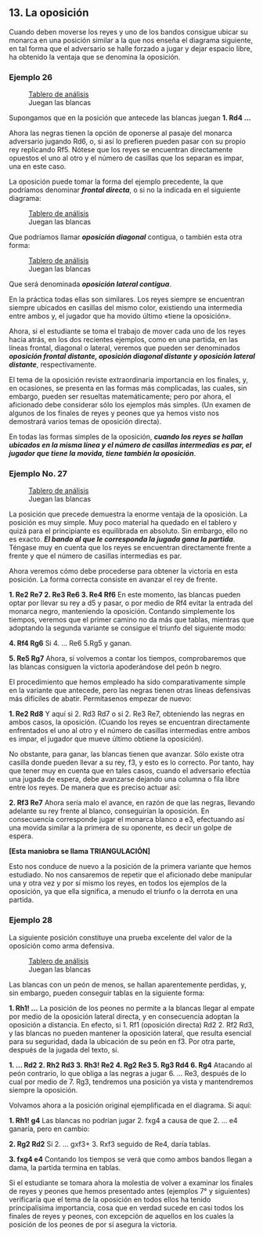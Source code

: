## 13. La oposición

Cuando deben moverse los reyes y uno de los bandos consigue ubicar su monarca
en una posición similar a la que nos enseña el diagrama siguiente, en tal forma que el
adversario se halle forzado a jugar y dejar espacio libre, ha obtenido la ventaja que se
denomina la oposición.

### Ejemplo 26

<figure>
    <chess-board
        position="8/8/4k3/1p5p/1P2K2P/8/8/8 w - - 0 1"
        orientation="white">
    </chess-board>
    <figcaption>
    <a href="https://lichess.org/analysis/8/8/4k3/1p5p/1P2K2P/8/8/8_w_-_-_0_1?color=white">Tablero de análisis</a>
    <br>
    Juegan las blancas
    </figcaption>
</figure>

Supongamos que en la posición que antecede las blancas juegan **1. Rd4 …**

Ahora las negras tienen la opción de oponerse al pasaje del monarca adversario
jugando Rd6, o, si así lo prefieren pueden pasar con su propio rey replicando Rf5.
Nótese que los reyes se encuentran directamente opuestos el uno al otro y el número
de casillas que los separan es impar, una en este caso.

La oposición puede tomar la forma del ejemplo precedente, la que podríamos
denominar ***frontal directa***, o si no la indicada en el siguiente diagrama:

<figure>
    <chess-board
        position="8/8/2k5/8/4K3/8/8/8 w - - 0 1"
        orientation="white">
    </chess-board>
    <figcaption>
    <a href="https://lichess.org/analysis/8/8/2k5/8/4K3/8/8/8_w_-_-_0_1?color=white">Tablero de análisis</a>
    <br>
    Juegan las blancas
    </figcaption>
</figure>

Que podríamos llamar ***oposición diagonal*** contigua, o también esta otra forma:

<figure>
    <chess-board
        position="8/8/8/8/2k1K3/8/8/8 w - - 0 1"
        orientation="white">
    </chess-board>
    <figcaption>
    <a href="https://lichess.org/analysis/8/8/8/8/2k1K3/8/8/8_w_-_-_0_1?color=white">Tablero de análisis</a>
    <br>
    Juegan las blancas
    </figcaption>
</figure>

Que será denominada ***oposición lateral contigua***.

En la práctica todas ellas son similares. Los reyes siempre se encuentran siempre
ubicados en casillas del mismo color, existiendo una intermedia entre ambos y, el
jugador que ha movido último «tiene la oposición».

Ahora, si el estudiante se toma el trabajo de mover cada uno de los reyes hacia
atrás, en los dos recientes ejemplos, como en una partida, en las líneas frontal,
diagonal o lateral, veremos que pueden ser denominados ***oposición frontal distante,
oposición diagonal distante y oposición lateral distante***, respectivamente.

El tema de la oposición reviste extraordinaria importancia en los finales, y, en
ocasiones, se presenta en las formas más complicadas, las cuales, sin embargo,
pueden ser resueltas matemáticamente; pero por ahora, el aficionado debe considerar
sólo los ejemplos más simples. (Un examen de algunos de los finales de reyes y
peones que ya hemos visto nos demostrará varios temas de oposición directa).

En todas las formas simples de la oposición, ***cuando los reyes se hallan ubicados
en la misma línea y el número de casillas intermedias es par, el jugador que tiene la
movida, tiene también la oposición***.

### Ejemplo No. 27

<figure>
    <chess-board
        position="4k3/8/8/1p5p/1P5P/8/8/4K3 w - - 0 1"
        orientation="white">
    </chess-board>
    <figcaption>
    <a href="https://lichess.org/analysis/4k3/8/8/1p5p/1P5P/8/8/4K3_w_-_-_0_1?color=white">Tablero de análisis</a>
    <br>
    Juegan las blancas
    </figcaption>
</figure>

La posición que precede demuestra la enorme ventaja de la oposición. La posición es muy simple. Muy poco material ha quedado en el tablero y quizá para el principiante es equilibrada en absoluto. Sin embargo, ello no es exacto. ***El bando al que le corresponda la jugada gana la partida***. Téngase muy en cuenta que los reyes se encuentran directamente frente a frente y que el número de casillas
intermedias es par.

Ahora veremos cómo debe procederse para obtener la victoria en esta posición.
La forma correcta consiste en avanzar el rey de frente.

**1. Re2 Re7 2. Re3 Re6 3. Re4 Rf6**
En este momento, las blancas pueden optar por llevar su rey a d5 y pasar, o por
medio de Rf4 evitar la entrada del monarca negro, manteniendo la oposición.
Contando simplemente los tiempos, veremos que el primer camino no da más que
tablas, mientras que adoptando la segunda variante se consigue el triunfo del
siguiente modo:

**4. Rf4 Rg6**
Si 4. … Re6 5.Rg5 y ganan.

**5. Re5 Rg7**
Ahora, si volvemos a contar los tiempos, comprobaremos que las blancas
consiguen la victoria apoderándose del peón b negro.

El procedimiento que hemos empleado ha sido comparativamente simple en la
variante que antecede, pero las negras tienen otras líneas defensivas más difíciles de
abatir. Permítasenos empezar de nuevo:

**1. Re2 Rd8**
Y aquí si 2. Rd3 Rd7 o si 2. Re3 Re7, obteniendo las negras en ambos casos, la
oposición. (Cuando los reyes se encuentran directamente enfrentados el uno al otro y
el número de casillas intermedias entre ambos es impar, el jugador que mueve último
obtiene la oposición).

No obstante, para ganar, las blancas tienen que avanzar. Sólo existe otra casilla
donde pueden llevar a su rey, f3, y esto es lo correcto. Por tanto, hay que tener muy
en cuenta que en tales casos, cuando el adversario efectúa una jugada de espera, debe
avanzarse dejando una columna o fila libre entre los reyes. De manera que es preciso
actuar así:

**2. Rf3 Re7**
Ahora sería malo el avance, en razón de que las negras, llevando adelante su rey
frente al blanco, conseguirían la oposición. En consecuencia corresponde jugar el
monarca blanco a e3, efectuando así una movida similar a la primera de su oponente,
es decir un golpe de espera.

**[Esta maniobra se llama TRIANGULACIÓN]**

Esto nos conduce de nuevo a la posición de la primera variante que hemos
estudiado. No nos cansaremos de repetir que el aficionado debe manipular una y otra vez y por sí mismo los reyes, en todos los ejemplos de la oposición, ya que ella
significa, a menudo el triunfo o la derrota en una partida.

### Ejemplo 28

La siguiente posición constituye una prueba excelente del valor de
la oposición como arma defensiva.

<figure>
    <chess-board
        position="8/8/8/4p1p1/8/5P2/6K1/3k4 w - - 0 1"
        orientation="white">
    </chess-board>
    <figcaption>
    <a href="https://lichess.org/analysis/8/8/8/4p1p1/8/5P2/6K1/3k4_w_-_-_0_1?color=white">Tablero de análisis</a>
    <br>
    Juegan las blancas
    </figcaption>
</figure>

Las blancas con un peón de menos, se hallan aparentemente perdidas, y, sin
embargo, pueden conseguir tablas en la siguiente forma:

**1. Rh1! …**
La posición de los peones no permite a la blancas llegar al empate por medio de
la oposición lateral directa, y en consecuencia adoptan la oposición a distancia. En
efecto, si 1. Rf1 (oposición directa) Rd2 2. Rf2 Rd3, y las blancas no pueden
mantener la oposición lateral, que resulta esencial para su seguridad, dada la
ubicación de su peón en f3. Por otra parte, después de la jugada del texto, si.

**1. … Rd2 2. Rh2 Rd3 3. Rh3! Re2 4. Rg2 Re3 5. Rg3 Rd4 6. Rg4**
Atacando al peón contrario, lo que obliga a las negras a jugar 6. … Re3, después
de lo cual por medio de 7. Rg3, tendremos una posición ya vista y mantendremos
siempre la oposición.

Volvamos ahora a la posición original ejemplificada en el diagrama. Si aquí:

**1. Rh1! g4**
Las blancas no podrían jugar 2. fxg4 a causa de que 2. … e4 ganaría, pero en
cambio:

**2. Rg2 Rd2**
Si 2. … gxf3+ 3. Rxf3 seguido de Re4, daría tablas.

**3. fxg4 e4**
Contando los tiempos se verá que como ambos bandos llegan a dama, la partida
termina en tablas.

Si el estudiante se tomara ahora la molestia de volver a examinar los finales de
reyes y peones que hemos presentado antes (ejemplos 7° y siguientes) verificaría que el tema de la oposición en todos ellos ha tenido principalísima importancia, cosa que
en verdad sucede en casi todos los finales de reyes y peones, con excepción de
aquellos en los cuales la posición de los peones de por sí asegura la victoria.
